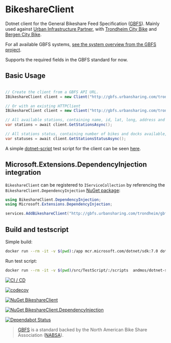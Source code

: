 BikeshareClient
===

Dotnet client for the General Bikeshare Feed Specification ([GBFS](https://github.com/NABSA/gbfs)).
Mainly used against [Urban Infrastructure Partner](https://urbansharing.com/), with [Trondheim City Bike](https://trondheimbysykkel.no/en/open-data) and [Bergen City Bike](https://bergenbysykkel.no/en/apne-data).

For all available GBFS systems, [see the system overview from the GBFS project](https://github.com/NABSA/gbfs/blob/master/systems.csv).

Supports the required fields in the GBFS standard for now.

## Basic Usage

```csharp

// Create the client from a GBFS API URL.
IBikeshareClient client = new Client("http://gbfs.urbansharing.com/trondheim/gbfs.json");

// Or with an existing HTTPClient
IBikeshareClient client = new Client("http://gbfs.urbansharing.com/trondheim/gbfs.json", httpClient);

// All available stations, containing name, id, lat, long, address and capacity
var stations = await client.GetStationsAsync();

// All stations status, containing number of bikes and docks available, is renting, is returning etc.
var statuses = await client.GetStationsStatusAsync();

```

A simple [dotnet-script](https://github.com/filipw/dotnet-script) test script for the client can be seen [here](https://github.com/andmos/BikeshareClient/blob/master/src/TestScript/main.csx).

## Microsoft.Extensions.DependencyInjection integration

`BikeshareClient` can be registered to `IServiceCollection` by referencing the `BikeshareClient.DependencyInjection` [NuGet package](https://www.nuget.org/packages/BikeshareClient.DependencyInjection/):

```csharp
using BikeshareClient.DependencyInjection;
using Microsoft.Extensions.DependencyInjection;

services.AddBikeshareClient("http://gbfs.urbansharing.com/trondheim/gbfs.json");
```

## Build and testscript

Simple build:

```bash
docker run --rm -it -v $(pwd):/app mcr.microsoft.com/dotnet/sdk:7.0 dotnet pack app/src/BikeshareClient -o /app
```

Run test script:

```bash
docker run --rm -it -v $(pwd)/src/TestScript/:/scripts  andmos/dotnet-script main.csx "Skansen"
```

[![CI / CD](https://github.com/andmos/BikeshareClient/actions/workflows/ci.yaml/badge.svg?branch=master)](https://github.com/andmos/BikeshareClient/actions/workflows/ci.yaml)

[![codecov](https://codecov.io/gh/andmos/BikeshareClient/branch/master/graph/badge.svg)](https://codecov.io/gh/andmos/BikeshareClient)

[![NuGet BikeshareClient](https://img.shields.io/nuget/v/BikeshareClient.svg)](https://www.nuget.org/packages/BikeshareClient/)

[![NuGet BikeshareClient.DependencyInjection](https://img.shields.io/nuget/v/BikeshareClient.DependencyInjection.svg)](https://www.nuget.org/packages/BikeshareClient.DependencyInjection/)

[![Dependabot Status](https://api.dependabot.com/badges/status?host=github&repo=andmos/BikeshareClient)](https://dependabot.com)

>[GBFS](https://github.com/NABSA/gbfs) is a standard backed by the North American Bike Share Association ([NABSA](https://nabsa.net/)).
